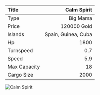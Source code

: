 |Title        | Calm Spirit
|:-|-:
|Type         | Big Mama     
|Price        | 120000 Gold    
|Islands      | Spain, Guinea, Cuba
|Hp           | 1800
|Turnspeed    | 0.7
|Speed        | 5.9
|Max Capacity | 18
|Cargo Size   | 2000

![Calm Spirit](../assets/img/calmSpirit.png)